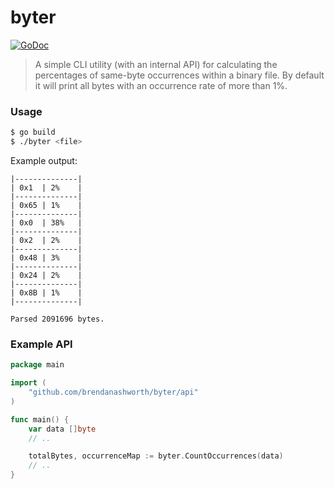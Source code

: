 # byter
[![GoDoc](https://godoc.org/github.com/brendanashworth/byter?status.svg)](http://godoc.org/github.com/brendanashworth/byter/api)

> A simple CLI utility (with an internal API) for calculating the percentages of same-byte occurrences within a binary file. By default it will print all bytes with an occurrence rate of more than 1%.

### Usage
```bash
$ go build
$ ./byter <file>
```

Example output:
```
|--------------|
| 0x1  | 2%    |
|--------------|
| 0x65 | 1%    |
|--------------|
| 0x0  | 38%   |
|--------------|
| 0x2  | 2%    |
|--------------|
| 0x48 | 3%    |
|--------------|
| 0x24 | 2%    |
|--------------|
| 0x8B | 1%    |
|--------------|

Parsed 2091696 bytes.
```

### Example API
```go
package main

import (
	"github.com/brendanashworth/byter/api"
)

func main() {
	var data []byte
	// ..

	totalBytes, occurrenceMap := byter.CountOccurrences(data)
	// ..
}
```